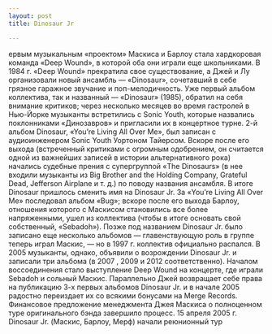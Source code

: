 ```yaml
---
layout: post
title: Dinosaur Jr

---
```


ервым музыкальным «проектом» Маскиса и Барлоу стала хардкоровая команда «Deep Wound», в которой оба они играли еще школьниками. В 1984 г. «Deep Wound» прекратила свое существование, а Джей и Лу организовали новый ансамбль — «Dinosaur», сочетавший в себе грязное гаражное звучание и поп-мелодичность. Уже первый альбом коллектива, так и названный — «Dinosaur» (1985), обратил на себя внимание критиков; через несколько месяцев во время гастролей в Нью-Йорке музыканты встретились с Sonic Youth, которые назвались поклонниками «Динозавров» и пригласили их в концертное турне. 2-й альбом Dinosaur, «You’re Living All Over Me», был записан с аудиоинженером Sonic Youth Уортоном Тайерсом. Вскоре после его выхода (встреченный критиками с огромным одобрением, он считается одной из важнейших записей в истории альтернативного рока) начались судебные прения с супергруппой «The Dinosaurs» (в нее входили музыканты из Big Brother and the Holding Company, Grateful Dead, Jefferson Airplane и т. д.) по поводу названия ансамбля. В итоге Dinosaur пришлось сменить имя на Dinosaur Jr.
За «You’re Living All Over Me» последовал альбом «Bug»; вскоре после его выхода Барлоу, отношения которого с Маскисом становились все более напряженными, ушел из коллектива (чтобы в итоге основать свой собственный, «Sebadoh»). Позже под названием Dinosaur Jr. было записано еще несколько альбомов — главенствующую роль в группе теперь играл Маскис, — но в 1997 г. коллектив официально распался. В 2005 музыканты, однако, объявили о возрождении Dinosaur Jr. и записали три альбома (в 2007 , 2009 и 2012 соответственно).
Началом воссоединения стало выступление Deep Wound на концерте, где играли Sebadoh и сольный Маскис. Параллельно Джей возвращает себе права на публикацию 3-х первых альбомов Dinosaur Jr. и в начале 2005 радостно переиздает их со всякими бонусами на Merge Records. Финансовое предложение менеджмента Джея Маскиса о полноценном туре оригинального бэнда завершило процесс. 15 апреля 2005 г. Dinosaur Jr. (Маскис, Барлоу, Мерф) начали реюнионный тур